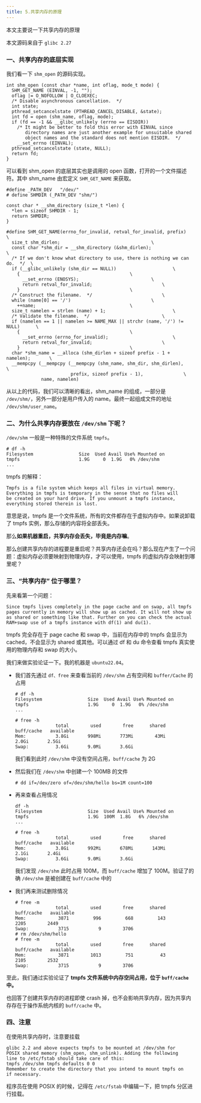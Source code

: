 ```yaml
---
title: 5.共享内存的原理
---
```


本文主要说一下共享内存的原理

本文源码来自于 `glibc 2.27`

### 一、共享内存的底层实现

我们看一下 `shm_open` 的源码实现。

```
int shm_open (const char *name, int oflag, mode_t mode) {
  SHM_GET_NAME (EINVAL, -1, "");
  oflag |= O_NOFOLLOW | O_CLOEXEC;
  /* Disable asynchronous cancellation.  */
  int state;
  pthread_setcancelstate (PTHREAD_CANCEL_DISABLE, &state);
  int fd = open (shm_name, oflag, mode);
  if (fd == -1 && __glibc_unlikely (errno == EISDIR))
    /* It might be better to fold this error with EINVAL since
       directory names are just another example for unsuitable shared
       object names and the standard does not mention EISDIR.  */
    __set_errno (EINVAL);
  pthread_setcancelstate (state, NULL);
  return fd;
}
```

可以看到 shm_open 的底层其实也是调用的 open 函数，打开的一个文件描述符。其中 shm_name 由宏定义 `SHM_GET_NAME` 来获取。

```
#define	_PATH_DEV	"/dev/"
# define SHMDIR (_PATH_DEV "shm/")

const char * __shm_directory (size_t *len) {
  *len = sizeof SHMDIR - 1;
  return SHMDIR;
}

#define SHM_GET_NAME(errno_for_invalid, retval_for_invalid, prefix)           \
  size_t shm_dirlen;							      \
  const char *shm_dir = __shm_directory (&shm_dirlen);			      \
  /* If we don't know what directory to use, there is nothing we can do.  */  \
  if (__glibc_unlikely (shm_dir == NULL))				      \
    {									      \
      __set_errno (ENOSYS);						      \
      return retval_for_invalid;					      \
    }									      \
  /* Construct the filename.  */					      \
  while (name[0] == '/')						      \
    ++name;								      \
  size_t namelen = strlen (name) + 1;					      \
  /* Validate the filename.  */						      \
  if (namelen == 1 || namelen >= NAME_MAX || strchr (name, '/') != NULL)      \
    {									      \
      __set_errno (errno_for_invalid);					      \
      return retval_for_invalid;					      \
    }									      \
  char *shm_name = __alloca (shm_dirlen + sizeof prefix - 1 + namelen);	      \
  __mempcpy (__mempcpy (__mempcpy (shm_name, shm_dir, shm_dirlen),	      \
                        prefix, sizeof prefix - 1),			      \
             name, namelen)
```

从以上的代码，我们可以清晰的看出，shm_name 的组成，一部分是 `/dev/shm/`，另外一部分是用户传入的 name。最终一起组成文件的地址 `/dev/shm/user_name`。

### 二、为什么共享内存要放在 `/dev/shm` 下呢？

`/dev/shm` 一般是一种特殊的文件系统 `tmpfs`。

```
# df -h
Filesystem                 Size  Used Avail Use% Mounted on
tmpfs                      1.9G     0  1.9G   0% /dev/shm
...
```

tmpfs 的解释：

```
Tmpfs is a file system which keeps all files in virtual memory. 
Everything in tmpfs is temporary in the sense that no files will 
be created on your hard drive. If you unmount a tmpfs instance, 
everything stored therein is lost. 
```

意思是说，tmpfs 是一个文件系统，所有的文件都存在于虚拟内存中。如果说卸载了 tmpfs 实例，那么存储的内容将全部丢失。

那么**如果机器重启，共享内存会丢失，毕竟是内存嘛**。

那么创建共享内存的进程要是重启呢？共享内存还会在吗？那么现在产生了一个问题：虚拟内存必须要映射到物理内存，才可以使用，tmpfs 的虚拟内存会映射到哪里呢？

### 三、“共享内存” 位于哪里？

先来看第一个问题：

```
Since tmpfs lives completely in the page cache and on swap, all tmpfs
pages currently in memory will show up as cached. It will not show up
as shared or something like that. Further on you can check the actual 
RAM+swap use of a tmpfs instance with df(1) and du(1). 
```

tmpfs 完全存在于 page cache 和 swap 中，当前在内存中的 tmpfs 会显示为 cached，不会显示为 shared 或其他。可以通过 df 和 du 命令查看 tmpfs 真实使用的物理内存和 swap 的大小。

我们来做实验论证一下。我的机器是 `ubuntu22.04`。

- 我们首先通过 `df、free` 来查看当前的 `/dev/shm` 占有空间和 `buffer/Cache` 的占用

  ```
  # df -h
  Filesystem                 Size  Used Avail Use% Mounted on
  tmpfs                      1.9G     0  1.9G   0% /dev/shm
  ...
  
  # free -h
                 total        used        free      shared  buff/cache   available
  Mem:           3.8Gi       998Mi       773Mi        43Mi       2.0Gi       2.5Gi
  Swap:          3.6Gi       9.0Mi       3.6Gi
  ```

  我们看到此时 `/dev/shm` 中没有空间占用，`buff/cache` 为 2G

- 然后我们在 `/dev/shm` 中创建一个 100MB 的文件

  ```
  # dd if=/dev/zero of=/dev/shm/hello bs=1M count=100
  ```

- 再来查看占用情况

  ```
  df -h
  Filesystem                 Size  Used Avail Use% Mounted on
  tmpfs                      1.9G  100M  1.8G   6% /dev/shm
  ...
  
  # free -h
                 total        used        free      shared  buff/cache   available
  Mem:           3.8Gi       992Mi       678Mi       143Mi       2.1Gi       2.4Gi
  Swap:          3.6Gi       9.0Mi       3.6Gi
  ```

  我们发现 `/dev/shm` 此时占用 100M，而 `buff/cache` 增加了 100M。验证了的确 `/dev/shm` 是被创建在 `buff/cache` 中的

- 我们再来测试删除情况

  ```
  # free -m
                 total        used        free      shared  buff/cache   available
  Mem:            3871         996         668         143        2205        2449
  Swap:           3715           9        3706
  # rm /dev/shm/hello
  # free -m
                 total        used        free      shared  buff/cache   available
  Mem:            3871        1013         751          43        2105        2532
  Swap:           3715           9        3706
  ```

至此，我们通过实验论证了 **tmpfs 文件系统中内存空间占用，位于 `buff/cache` 中。**

也回答了创建共享内存的进程即使 crash 掉，也不会影响共享内存，因为共享内存存在于操作系统内核的 `buff/cache` 中。

### 四、注意

在使用共享内存时，注意要挂载

```
glibc 2.2 and above expects tmpfs to be mounted at /dev/shm for 
POSIX shared memory (shm_open, shm_unlink). Adding the following 
line to /etc/fstab should take care of this: 
tmpfs /dev/shm tmpfs defaults 0 0 
Remember to create the directory that you intend to mount tmpfs on 
if necessary. 
```

程序员在使用 POSIX 的时候，记得在 `/etc/fstab` 中编辑一下，把 tmpfs 分区进行挂载。


